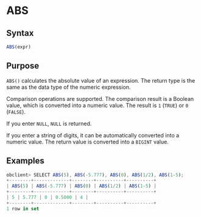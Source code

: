 # ABS

## Syntax

```sql
ABS(expr)
```

## Purpose

`ABS()` calculates the absolute value of an expression. The return type is the same as the data type of the numeric expression.

Comparison operations are supported. The comparison result is a Boolean value, which is converted into a numeric value. The result is `1` (`TRUE`) or `0` (`FALSE`).

If you enter `NULL`, `NULL` is returned.

If you enter a string of digits, it can be automatically converted into a numeric value. The return value is converted into a `BIGINT` value.

## Examples

```javascript
obclient> SELECT ABS(5), ABS(-5.777), ABS(0), ABS(1/2), ABS(1-5);
+--------+-------------+--------+----------+----------+
| ABS(5) | ABS(-5.777) | ABS(0) | ABS(1/2) | ABS(1-5) |
+--------+-------------+--------+----------+----------+
| 5 | 5.777 | 0 | 0.5000 | 4 |
+--------+-------------+--------+----------+----------+
1 row in set
```
